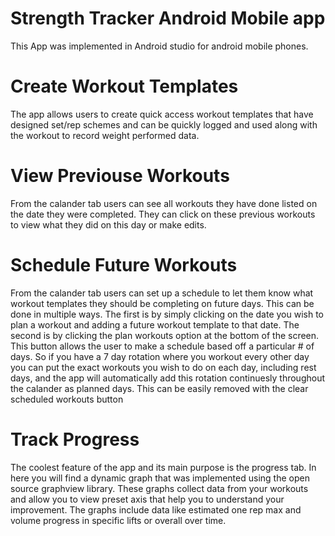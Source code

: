 # Strength Tracker Android Mobile app
This App was implemented in Android studio for android mobile phones.

# Create Workout Templates
  The app allows users to create quick access workout templates that have designed set/rep schemes
  and can be quickly logged and used along with the workout to record weight performed data.
# View Previouse Workouts
  From the calander tab users can see all workouts they have done listed on the date they were completed.
  They can click on these previous workouts to view what they did on this day or make edits.
# Schedule Future Workouts
  From the calander tab users can set up a schedule to let them know what workout templates they should be completing
  on future days. This can be done in multiple ways. The first is by simply clicking on the date you wish to plan a workout
  and adding a future workout template to that date. The second is by clicking the plan workouts option at the bottom of the 
  screen. This button allows the user to make a schedule based off a particular # of days. So if you have a 7 day rotation where
  you workout every other day you can put the exact workouts you wish to do on each day, including rest days, and the app will 
  automatically add this rotation continuesly throughout the calander as planned days. This can be easily removed with the 
  clear scheduled workouts button
# Track Progress
  The coolest feature of the app and its main purpose is the progress tab. In here you will find a dynamic graph that
  was implemented using the open source graphview library. These graphs collect data from your workouts and allow you
  to view preset axis that help you to understand your improvement. The graphs include data like estimated one rep max
  and volume progress in specific lifts or overall over time.
